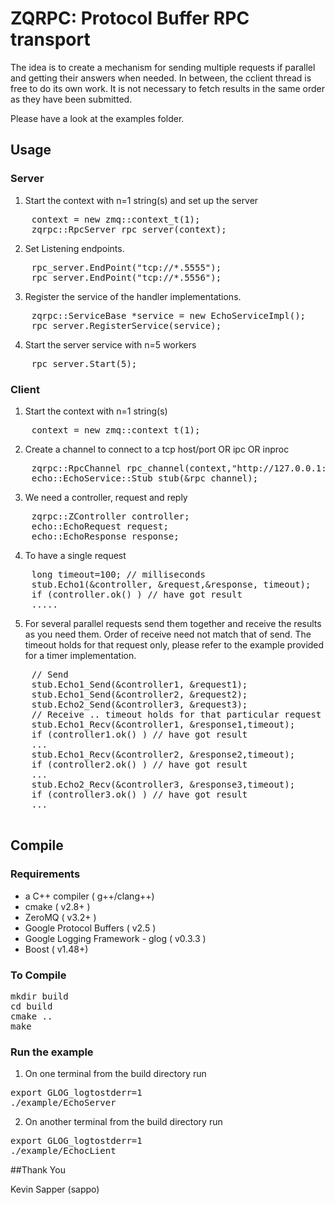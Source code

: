 # ZQRPC: Protocol Buffer RPC transport

The idea is to create a mechanism for sending multiple requests if parallel and getting their answers
when needed. In between, the cclient thread is free to do its own work.
It is not necessary to fetch results in the same order as they have been submitted.

Please have a look at the examples folder.

## Usage

### Server
1. Start the context with n=1 string(s) and set up the server
<pre>
	context = new zmq::context_t(1);
	zqrpc::RpcServer rpc_server(context);
</pre>

2. Set Listening endpoints.
<pre>
	rpc_server.EndPoint("tcp://*.5555");
	rpc_server.EndPoint("tcp://*.5556");
</pre>

3. Register the service of the handler implementations.
<pre>
	zqrpc::ServiceBase *service = new EchoServiceImpl();
	rpc_server.RegisterService(service);
</pre>

4. Start the server service with n=5 workers
<pre>
	rpc_server.Start(5);
</pre>

### Client

1. Start the context with n=1 string(s)
<pre>
	context = new zmq::context_t(1);
</pre>

2. Create a channel to connect to a tcp host/port OR ipc OR inproc
<pre>
	zqrpc::RpcChannel rpc_channel(context,"http://127.0.0.1:9038");
	echo::EchoService::Stub stub(&rpc_channel);
</pre>

3. We need a controller, request and reply
<pre>
	zqrpc::ZController controller;
	echo::EchoRequest request;
	echo::EchoResponse response;
</pre>

4. To have a single request
<pre>
	long timeout=100; // milliseconds
	stub.Echo1(&controller, &request,&response, timeout);
	if (controller.ok() ) // have got result 
	.....
</pre>

5. For several parallel requests send them together and receive the results as you need them.
Order of receive need not match that of send. The timeout holds for that request only, please
refer to the example provided for a timer implementation.

<pre>
	// Send
	stub.Echo1_Send(&controller1, &request1);
	stub.Echo1_Send(&controller2, &request2);
	stub.Echo2_Send(&controller3, &request3);
	// Receive .. timeout holds for that particular request
	stub.Echo1_Recv(&controller1, &response1,timeout);
	if (controller1.ok() ) // have got result 
	...
	stub.Echo1_Recv(&controller2, &response2,timeout);
	if (controller2.ok() ) // have got result 
	...
	stub.Echo2_Recv(&controller3, &response3,timeout);
	if (controller3.ok() ) // have got result 
	...
	
</pre>


## Compile

### Requirements

- a C++ compiler ( g++/clang++)
- cmake ( v2.8+ )
- ZeroMQ ( v3.2+ )
- Google Protocol Buffers ( v2.5 )
- Google Logging Framework - glog ( v0.3.3 )
- Boost ( v1.48+)

### To Compile

<pre>
mkdir build
cd build
cmake .. 
make
</pre>

### Run the example

1. On one terminal from the build directory run
<pre>
export GLOG_logtostderr=1
./example/EchoServer
</pre>

2. On another terminal from the build directory run
<pre>
export GLOG_logtostderr=1 
./example/EchocLient
</pre>



##Thank You

Kevin Sapper (sappo)
